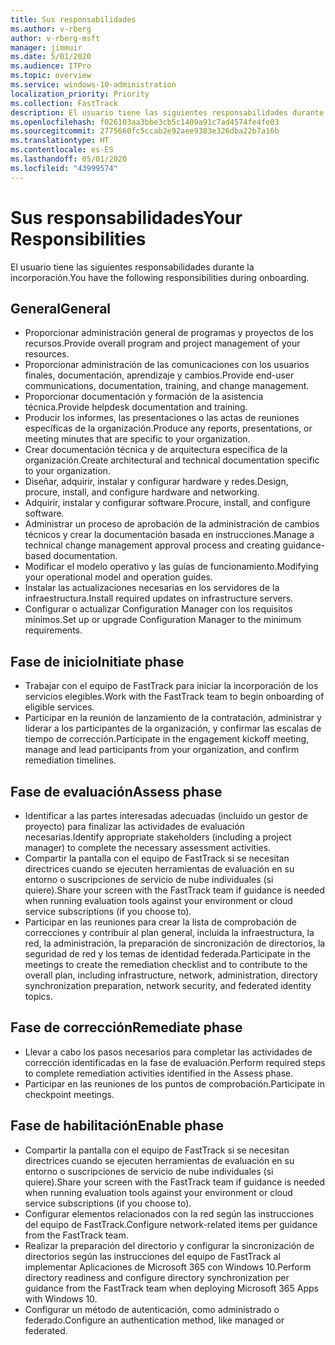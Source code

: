 ```yaml
---
title: Sus responsabilidades
ms.author: v-rberg
author: v-rberg-msft
manager: jimmuir
ms.date: 5/01/2020
ms.audience: ITPro
ms.topic: overview
ms.service: windows-10-administration
localization_priority: Priority
ms.collection: FastTrack
description: El usuario tiene las siguientes responsabilidades durante la incorporación a Windows 10.
ms.openlocfilehash: f026103aa3bbe3cb5c1409a91c7ad4574fe4fe03
ms.sourcegitcommit: 2775660fc5ccab2e92aee9383e326dba22b7a16b
ms.translationtype: HT
ms.contentlocale: es-ES
ms.lasthandoff: 05/01/2020
ms.locfileid: "43999574"
---
```

# <a name="your-responsibilities"></a><span data-ttu-id="c6ed8-103">Sus responsabilidades</span><span class="sxs-lookup"><span data-stu-id="c6ed8-103">Your Responsibilities</span></span>

<span data-ttu-id="c6ed8-104">El usuario tiene las siguientes responsabilidades durante la incorporación.</span><span class="sxs-lookup"><span data-stu-id="c6ed8-104">You have the following responsibilities during onboarding.</span></span>

## <a name="general"></a><span data-ttu-id="c6ed8-105">General</span><span class="sxs-lookup"><span data-stu-id="c6ed8-105">General</span></span>

- <span data-ttu-id="c6ed8-106">Proporcionar administración general de programas y proyectos de los recursos.</span><span class="sxs-lookup"><span data-stu-id="c6ed8-106">Provide overall program and project management of your resources.</span></span>
- <span data-ttu-id="c6ed8-107">Proporcionar administración de las comunicaciones con los usuarios finales, documentación, aprendizaje y cambios.</span><span class="sxs-lookup"><span data-stu-id="c6ed8-107">Provide end-user communications, documentation, training, and change management.</span></span>
- <span data-ttu-id="c6ed8-108">Proporcionar documentación y formación de la asistencia técnica.</span><span class="sxs-lookup"><span data-stu-id="c6ed8-108">Provide helpdesk documentation and training.</span></span>
- <span data-ttu-id="c6ed8-109">Producir los informes, las presentaciones o las actas de reuniones específicas de la organización.</span><span class="sxs-lookup"><span data-stu-id="c6ed8-109">Produce any reports, presentations, or meeting minutes that are specific to your organization.</span></span>
- <span data-ttu-id="c6ed8-110">Crear documentación técnica y de arquitectura específica de la organización.</span><span class="sxs-lookup"><span data-stu-id="c6ed8-110">Create architectural and technical documentation specific to your organization.</span></span>
- <span data-ttu-id="c6ed8-111">Diseñar, adquirir, instalar y configurar hardware y redes.</span><span class="sxs-lookup"><span data-stu-id="c6ed8-111">Design, procure, install, and configure hardware and networking.</span></span>
- <span data-ttu-id="c6ed8-112">Adquirir, instalar y configurar software.</span><span class="sxs-lookup"><span data-stu-id="c6ed8-112">Procure, install, and configure software.</span></span>
- <span data-ttu-id="c6ed8-113">Administrar un proceso de aprobación de la administración de cambios técnicos y crear la documentación basada en instrucciones.</span><span class="sxs-lookup"><span data-stu-id="c6ed8-113">Manage a technical change management approval process and creating guidance-based documentation.</span></span>
- <span data-ttu-id="c6ed8-114">Modificar el modelo operativo y las guías de funcionamiento.</span><span class="sxs-lookup"><span data-stu-id="c6ed8-114">Modifying your operational model and operation guides.</span></span>
- <span data-ttu-id="c6ed8-115">Instalar las actualizaciones necesarias en los servidores de la infraestructura.</span><span class="sxs-lookup"><span data-stu-id="c6ed8-115">Install required updates on infrastructure servers.</span></span>
- <span data-ttu-id="c6ed8-116">Configurar o actualizar Configuration Manager con los requisitos mínimos.</span><span class="sxs-lookup"><span data-stu-id="c6ed8-116">Set up or upgrade Configuration Manager to the minimum requirements.</span></span>

## <a name="initiate-phase"></a><span data-ttu-id="c6ed8-117">Fase de inicio</span><span class="sxs-lookup"><span data-stu-id="c6ed8-117">Initiate phase</span></span>

- <span data-ttu-id="c6ed8-118">Trabajar con el equipo de FastTrack para iniciar la incorporación de los servicios elegibles.</span><span class="sxs-lookup"><span data-stu-id="c6ed8-118">Work with the FastTrack team to begin onboarding of eligible services.</span></span>
- <span data-ttu-id="c6ed8-119">Participar en la reunión de lanzamiento de la contratación, administrar y liderar a los participantes de la organización, y confirmar las escalas de tiempo de corrección.</span><span class="sxs-lookup"><span data-stu-id="c6ed8-119">Participate in the engagement kickoff meeting, manage and lead participants from your organization, and confirm remediation timelines.</span></span>

## <a name="assess-phase"></a><span data-ttu-id="c6ed8-120">Fase de evaluación</span><span class="sxs-lookup"><span data-stu-id="c6ed8-120">Assess phase</span></span>

- <span data-ttu-id="c6ed8-121">Identificar a las partes interesadas adecuadas (incluido un gestor de proyecto) para finalizar las actividades de evaluación necesarias.</span><span class="sxs-lookup"><span data-stu-id="c6ed8-121">Identify appropriate stakeholders (including a project manager) to complete the necessary assessment activities.</span></span>
- <span data-ttu-id="c6ed8-122">Compartir la pantalla con el equipo de FastTrack si se necesitan directrices cuando se ejecuten herramientas de evaluación en su entorno o suscripciones de servicio de nube individuales (si quiere).</span><span class="sxs-lookup"><span data-stu-id="c6ed8-122">Share your screen with the FastTrack team if guidance is needed when running evaluation tools against your environment or cloud service subscriptions (if you choose to).</span></span>
- <span data-ttu-id="c6ed8-123">Participar en las reuniones para crear la lista de comprobación de correcciones y contribuir al plan general, incluida la infraestructura, la red, la administración, la preparación de sincronización de directorios, la seguridad de red y los temas de identidad federada.</span><span class="sxs-lookup"><span data-stu-id="c6ed8-123">Participate in the meetings to create the remediation checklist and to contribute to the overall plan, including infrastructure, network, administration, directory synchronization preparation, network security, and federated identity topics.</span></span>

## <a name="remediate-phase"></a><span data-ttu-id="c6ed8-124">Fase de corrección</span><span class="sxs-lookup"><span data-stu-id="c6ed8-124">Remediate phase</span></span>

- <span data-ttu-id="c6ed8-125">Llevar a cabo los pasos necesarios para completar las actividades de corrección identificadas en la fase de evaluación.</span><span class="sxs-lookup"><span data-stu-id="c6ed8-125">Perform required steps to complete remediation activities identified in the Assess phase.</span></span>
- <span data-ttu-id="c6ed8-126">Participar en las reuniones de los puntos de comprobación.</span><span class="sxs-lookup"><span data-stu-id="c6ed8-126">Participate in checkpoint meetings.</span></span>

## <a name="enable-phase"></a><span data-ttu-id="c6ed8-127">Fase de habilitación</span><span class="sxs-lookup"><span data-stu-id="c6ed8-127">Enable phase</span></span>

- <span data-ttu-id="c6ed8-128">Compartir la pantalla con el equipo de FastTrack si se necesitan directrices cuando se ejecuten herramientas de evaluación en su entorno o suscripciones de servicio de nube individuales (si quiere).</span><span class="sxs-lookup"><span data-stu-id="c6ed8-128">Share your screen with the FastTrack team if guidance is needed when running evaluation tools against your environment or cloud service subscriptions (if you choose to).</span></span>
- <span data-ttu-id="c6ed8-129">Configurar elementos relacionados con la red según las instrucciones del equipo de FastTrack.</span><span class="sxs-lookup"><span data-stu-id="c6ed8-129">Configure network-related items per guidance from the FastTrack team.</span></span>
- <span data-ttu-id="c6ed8-130">Realizar la preparación del directorio y configurar la sincronización de directorios según las instrucciones del equipo de FastTrack al implementar Aplicaciones de Microsoft 365 con Windows 10.</span><span class="sxs-lookup"><span data-stu-id="c6ed8-130">Perform directory readiness and configure directory synchronization per guidance from the FastTrack team when deploying Microsoft 365 Apps with Windows 10.</span></span>
- <span data-ttu-id="c6ed8-131">Configurar un método de autenticación, como administrado o federado.</span><span class="sxs-lookup"><span data-stu-id="c6ed8-131">Configure an authentication method, like managed or federated.</span></span>

